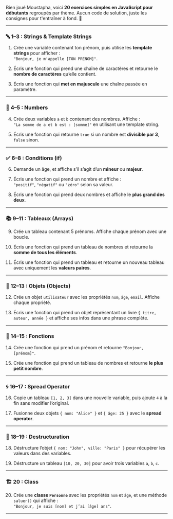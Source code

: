 Bien joué Moustapha, voici **20 exercices simples en JavaScript pour débutants** regroupés par thème. Aucun code de solution, juste les consignes pour t'entraîner à fond. 💪

---

### 🔤 **1–3 : Strings & Template Strings**

1. Crée une variable contenant ton prénom, puis utilise les **template strings** pour afficher :  
   `"Bonjour, je m'appelle [TON PRENOM]"`.

2. Écris une fonction qui prend une chaîne de caractères et retourne le **nombre de caractères** qu’elle contient.

3. Écris une fonction qui **met en majuscule** une chaîne passée en paramètre.

---

### 🔢 **4–5 : Numbers**

4. Crée deux variables `a` et `b` contenant des nombres. Affiche :  
   `"La somme de a et b est : [somme]"` en utilisant une template string.

5. Écris une fonction qui retourne `true` si un nombre est **divisible par 3**, `false` sinon.

---

### ✅ **6–8 : Conditions (if)**

6. Demande un âge, et affiche s’il s’agit d’un **mineur** ou **majeur**.

7. Écris une fonction qui prend un nombre et affiche :  
   `"positif"`, `"négatif"` ou `"zéro"` selon sa valeur.

8. Écris une fonction qui prend deux nombres et affiche le **plus grand des deux**.

---

### 📚 **9–11 : Tableaux (Arrays)**

9. Crée un tableau contenant 5 prénoms. Affiche chaque prénom avec une boucle.

10. Écris une fonction qui prend un tableau de nombres et retourne la **somme de tous les éléments**.

11. Écris une fonction qui prend un tableau et retourne un nouveau tableau avec uniquement les **valeurs paires**.

---

### 🧱 **12–13 : Objets (Objects)**

12. Crée un objet `utilisateur` avec les propriétés `nom`, `âge`, `email`. Affiche chaque propriété.

13. Écris une fonction qui prend un objet représentant un livre `{ titre, auteur, année }` et affiche ses infos dans une phrase complète.

---

### 🧠 **14–15 : Fonctions**

14. Crée une fonction qui prend un prénom et retourne `"Bonjour, [prénom]"`.

15. Crée une fonction qui prend un tableau de nombres et retourne **le plus petit nombre**.

---

### 🌀 **16–17 : Spread Operator**

16. Copie un tableau `[1, 2, 3]` dans une nouvelle variable, puis ajoute `4` à la fin sans modifier l’original.

17. Fusionne deux objets `{ nom: "Alice" }` et `{ âge: 25 }` avec le **spread operator**.

---

### 🧩 **18–19 : Destructuration**

18. Déstructure l’objet `{ nom: "John", ville: "Paris" }` pour récupérer les valeurs dans des variables.

19. Déstructure un tableau `[10, 20, 30]` pour avoir trois variables `a`, `b`, `c`.

---

### 🏗️ **20 : Class**

20. Crée une **classe `Personne`** avec les propriétés `nom` et `âge`, et une méthode `saluer()` qui affiche :  
   `"Bonjour, je suis [nom] et j’ai [âge] ans"`.

---
